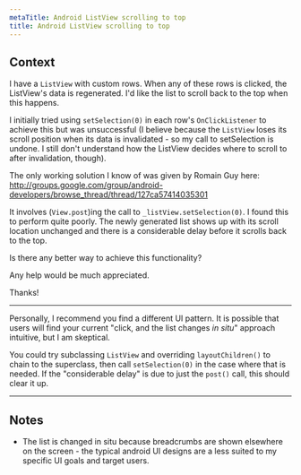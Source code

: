 ```yaml
---
metaTitle: Android ListView scrolling to top
title: Android ListView scrolling to top
---
```


## Context

I have a `ListView` with custom rows. When any of these rows is
clicked, the ListView's data is regenerated. I'd like the list to
scroll back to the top when this happens.


I initially tried using `setSelection(0)` in each row's `OnClickListener`
to achieve this but was unsuccessful (I believe because the `ListView`
loses its scroll position when its data is invalidated - so my call to
setSelection is undone. I still don't understand how the ListView
decides where to scroll to after invalidation, though).


The only working solution I know of was given by Romain Guy here:
<http://groups.google.com/group/android-developers/browse_thread/thread/127ca57414035301>


It involves (`View.post`)ing the call to `_listView.setSelection(0)`. I
found this to perform quite poorly.
The newly generated list shows up with its scroll location unchanged
and there is a considerable delay before it scrolls back to the top.


Is there any better way to achieve this functionality?


Any help would be much appreciated.


Thanks!



---

Personally, I recommend you find a different UI pattern. It is possible that users will find your current "click, and the list changes *in situ*" approach intuitive, but I am skeptical.


You could try subclassing `ListView` and overriding `layoutChildren()` to chain to the superclass, then call `setSelection(0)` in the case where that is needed. If the "considerable delay" is due to just the `post()` call, this should clear it up.



---

## Notes

- The list is changed in situ because breadcrumbs are shown elsewhere on the screen - the typical android UI designs are a less suited to my specific UI goals and target users.
